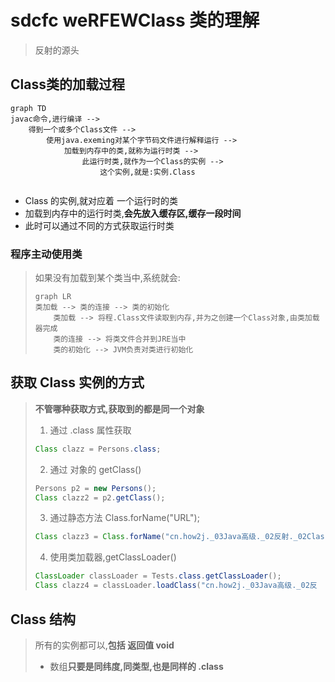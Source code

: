# sdcfc	weRFEWClass    类的理解

>   反射的源头

## Class类的加载过程

```mermaid
graph TD
javac命令,进行编译 -->
	得到一个或多个Class文件 --> 
		使用java.exeming对某个字节码文件进行解释运行 -->
			加载到内存中的类,就称为运行时类 -->
				此运行时类,就作为一个Class的实例 -->
					这个实例,就是:实例.Class
		
```

*   Class 的实例,就对应着 一个运行时的类
*   加载到内存中的运行时类,**会先放入缓存区,缓存一段时间**
*   此时可以通过不同的方式获取运行时类

### 程序主动使用类

>   如果没有加载到某个类当中,系统就会:
>
>   ```mermaid
>   graph LR
>   类加载 --> 类的连接 --> 类的初始化
>   	类加载 --> 将程.Class文件读取到内存,并为之创建一个Class对象,由类加载器完成
>   	类的连接 --> 将类文件合并到JRE当中
>   	类的初始化 --> JVM负责对类进行初始化
>   ```

## 获取 Class 实例的方式	

>   **不管哪种获取方式,获取到的都是同一个对象**
>
>   1.  通过 .class 属性获取
>
>   ```java
>   Class clazz = Persons.class;
>   ```
>
>   2.  通过 对象的 getClass()
>
>   ```java
>   Persons p2 = new Persons();
>   Class clazz2 = p2.getClass();
>   ```
>
>   3.  通过静态方法 Class.forName("URL");
>
>   ```java
>   Class clazz3 = Class.forName("cn.how2j._03Java高级._02反射._02Class类.Persons");
>   ```
>
>   4.  使用类加载器,getClassLoader()
>
>   ```java
>   ClassLoader classLoader = Tests.class.getClassLoader();
>   Class clazz4 = classLoader.loadClass("cn.how2j._03Java高级._02反				射._02Class类.Persons");
>   ```

## Class 结构

>   所有的实例都可以,**包括 返回值 void**
>
>   *   数组**只要是同纬度,同类型,也是同样的 .class**

